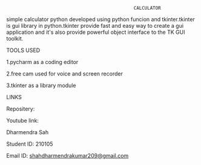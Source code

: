                                                    CALCULATOR




simple calculator python developed using python funcion and tkinter.tkinter is gui library in python.tkinter provide fast and easy way to create a gui application and it's also provide powerful object interface to the TK GUI toolkit.

TOOLS USED

1.pycharm as a coding editor

2.free cam used for voice and screen recorder

3.tkinter as a library module

LINKS

Repositery:

Youtube link:

Dharmendra Sah

Student ID: 210105

Email ID: shahdharmendrakumar209@gmail.com
